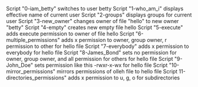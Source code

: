 Script "0-iam_betty" switches to user betty
Script "1-who_am_i" displays effective name of current user
Script "2-groups" displays groups for current user
Script "3-new_owner" changes owner of file "hello" to new owner "betty"
Script "4-empty" creates new empty file hello
Script "5-execute" adds execute permission to owner of file hello
Script "6-multiple_permissions" adds x permission to owner, group owner, r permission to other for hello file
Script "7-everybody" adds x permission to everybody for hello file
Script "8-James_Bond" sets no permission for owner, group owner, and all permission for others for hello file
Script "9-John_Doe" sets permission like this -rwxr-x-wx for hello file
Script "10-mirror_permissions" mirrors permissions of olleh file to hello file
Script 11-directories_permissions" adds x permission to u, g, o for subdirectories
